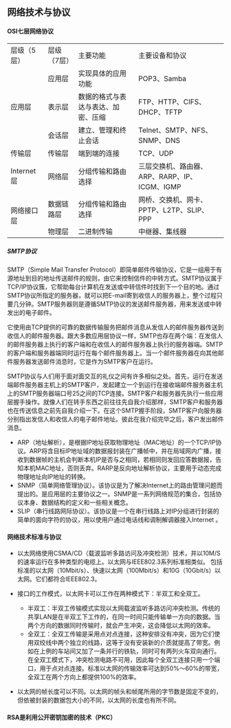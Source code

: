 ##  网络技术与协议

#### OSI七层网络协议

<table>
    <tr>
        <td>层级（5层）</td> 
        <td>层级（7层）</td> 
        <td>主要功能</td> 
        <td>主要设备和协议</td> 
   </tr>
    <tr>
        <td rowspan="3">应用层</td>    
        <td >应用层</td>  
        <td >实现具体的应用功能</td>  
        <td >POP3、Samba</td>  
    </tr>
    <tr>
        <td >表示层</td>  
        <td >数据的格式与表达与表达、加密、压缩</td>  
        <td >FTP、HTTP、CIFS、DHCP、TFTP</td>  
    </tr>
    <tr>
        <td >会话层</td>  
        <td >建立、管理和终止会话</td> 
        <td >Telnet、SMTP、NFS、SNMP、DNS</td>  
    </tr>
    <tr>
        <td >传输层</td>  
        <td >传输层</td> 
        <td >端到端的连接</td>
        <td >TCP、UDP</td>  
    </tr>
    <tr>
        <td >Internet层</td>  
        <td >网络层</td> 
        <td >分组传输和路由选择</td>
        <td >三层交换机、路由器、ARP、RARP、IP、ICGM、IGMP</td>  
    </tr>
    <tr>
        <td rowspan="2">网络接口层</td>  
        <td >数据链路层</td> 
        <td >分组传输和路由选择</td>
        <td >网桥、交换机、网卡、PPTP、L2TP、SLIP、PPP</td>  
    </tr>
     <tr>
        <td >物理层</td> 
        <td >二进制传输</td>
        <td >中继器、集线器</td>  
    </tr>
    <tr>
    </tr>
</table>



##### SMTP协议

SMTP（Simple Mail Transfer Protocol）即简单邮件传输协议，它是一组用于有源地址到目的地址传送邮件的规则，由它来控制信件的中转方式。SMTP协议属于TCP/IP协议簇，它帮助每台计算机在发送或中转信件时找到下一个目的地。通过SMTP协议所指定的服务器，就可以把E-mail寄到收信人的服务器上，整个过程只要几分钟。SMTP服务器则是遵循SMTP协议的发送邮件服务器，用来发送或中转发出的电子邮件。

它使用由TCP提供的可靠的数据传输服务把邮件消息从发信人的邮件服务器传送到收信人的邮件服务器。跟大多数应用层协议一样，SMTP也存在两个端：在发信人的邮件服务器上执行的客户端和在收信人的邮件服务器上执行的服务器端。SMTP的客户端和服务器端同时运行在每个邮件服务器上。当一个邮件服务器在向其他邮件服务器发送邮件消息时，它是作为SMTP客户在运行。

SMTP协议与人们用于面对面交互的礼仪之间有许多相似之处。首先，运行在发送端邮件服务器主机上的SMTP客户，发起建立一个到运行在接收端邮件服务器主机上的SMTP服务器端口号25之间的TCP连接。SMTP客户和服务器先执行一些应用层握手操作。就像人们在转手东西之前往往先自我介绍那样，SMTP客户和服务器也在传送信息之前先自我介绍一下。在这个SMTP握手阶段，SMTP客户向服务器分别指出发信人和收信人的电子邮件地址。彼此在我介绍完毕之后，客户发出邮件消息。



- ARP（地址解析），是根据IP地址获取物理地址（MAC地址）的一个TCP/IP协议。ARP将含目标IP地址域的数据报封装在广播帧中，并在局域网内广播，接收到数据帧的主机会判断本机IP是否与之相同，若相同则发回应答数据报，告知本机MAC地址，否则丢弃。RARP是反向地址解析协议，主要用于动态完成物理地址向IP地址的转换。
- SNMP（简单网络管理协议）。该协议是为了解决Internet上的路由管理问题而提出的。是应用层的主要协议之一。SNMP是一系列网络规范的集合，包括协议本身、数据结构的定义和一些相关概念。
- SLIP（串行线路网际协议）。该协议是一个在串行线路上对IP分组进行封装的简单的面向字符的协议，用以使用户通过电话线和调制解调器接入Internet 。



#### 网络技术标准与协议

- 以太网络使用CSMA/CD（载波监听多路访问及冲突检测）技术，并以10M/S的速率运行在多种类型的电缆上。以太网与IEEE802.3系列标准相类似。
  包括标准的以太网（10Mbit/s）、快速以太网（100Mbit/s）和10G（10Gbit/s）以太网。它们都符合IEEE802.3。

- 接口的工作模式，以太网卡可以工作在两种模式下：半双工和全双工。
  - 半双工：半双工传输模式实现以太网载波监听多路访问冲突检测。传统的共享LAN是在半双工下工作的，在同一时间只能传输单一方向的数据。当两个方向的数据同时传输时，就会产生冲突，这会降低以太网的效率。
  - 全双工：全双工传输是采用点对点连接，这种安排没有冲突，因为它们使用双绞线中两个独立的线路，这等于没有安装新的介质就提高了带宽。例如在上例的车站间又加了一条并行的铁轨，同时可有两列火车双向通行。在全双工模式下，冲突检测电路不可用，因此每个全双工连接只用一个端口，用于点对点连接。标准以太网的传输效率可达到50%～60%的带宽，全双工在两个方向上都提供100%的效率。
- 以太网的帧长度可以不同。以太网的帧头和帧尾所用的字节数是固定不变的，但依被封装的数据包大小的不同，以太网的长度也有所不同。

#### RSA是利用公开密钥加密的技术（PKC）